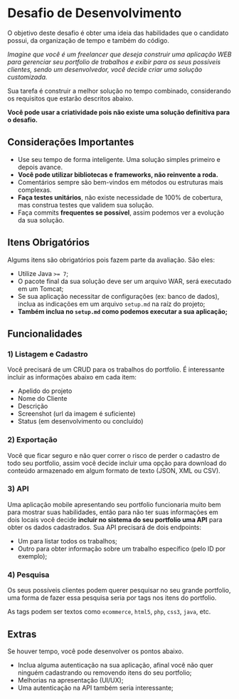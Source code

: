 # Desafio de Desenvolvimento

O objetivo deste desafio é obter uma ideia das habilidades que o candidato possui, da organização de tempo e também do código.

_Imagine que você é um freelancer que deseja construir uma aplicação WEB para gerenciar seu portfolio de trabalhos e exibir para os seus possíveis clientes, sendo um desenvolvedor, você decide criar uma solução customizada._

Sua tarefa é construir a melhor solução no tempo combinado, considerando os requisitos que estarão descritos abaixo.

**Você pode usar a criatividade pois não existe uma solução definitiva para o desafio.**

## Considerações Importantes

- Use seu tempo de forma inteligente. Uma solução simples primeiro e depois avance.
- **Você pode utilizar bibliotecas e frameworks, não reinvente a roda.**
- Comentários sempre são bem-vindos em métodos ou estruturas mais complexas.
- **Faça testes unitários**, não existe necessidade de 100% de cobertura, mas construa testes que validem sua solução.
- Faça commits **frequentes se possível**, assim podemos ver a evolução da sua solução.


## Itens Obrigatórios

Algums itens são obrigatórios pois fazem parte da avaliação. São eles:

- Utilize Java `>= 7`;
- O pacote final da sua solução deve ser um arquivo WAR, será executado em um Tomcat;
- Se sua aplicação necessitar de configurações (ex: banco de dados), inclua as indicações em um arquivo `setup.md` na raíz do projeto;
- **Também inclua no `setup.md` como podemos executar a sua aplicação;**

## Funcionalidades

### 1) Listagem e Cadastro

Você precisará de um CRUD para os trabalhos do portfolio. É interessante incluir as informações abaixo em cada item:

- Apelido do projeto
- Nome do Cliente
- Descrição
- Screenshot (url da imagem é suficiente)
- Status (em desenvolvimento ou concluído)

### 2) Exportação

Você que ficar seguro e não quer correr o risco de perder o cadastro de todo seu portfolio, assim você decide incluir uma opção para download do conteúdo armazenado em algum formato de texto (JSON, XML ou CSV).

### 3) API

Uma aplicação mobile apresentando seu portfolio funcionaria muito bem para mostrar suas habilidades, então para não ter suas informações em dois locais você decide **incluir no sistema do seu portfolio uma API** para obter os dados cadastrados. Sua API precisará de dois endpoints:

- Um para listar todos os trabalhos;
- Outro para obter informação sobre um trabalho específico (pelo ID por exemplo);

### 4) Pesquisa

Os seus possíveis clientes podem querer pesquisar no seu grande portfolio, uma forma de fazer essa pesquisa seria por tags nos itens do portfolio.

As tags podem ser textos como `ecommerce`, `html5`, `php`, `css3`, `java`, etc.

## Extras

Se houver tempo, você pode desenvolver os pontos abaixo.

- Inclua alguma autenticação na sua aplicação, afinal você não quer ninguém cadastrando ou removendo itens do seu portfolio;
- Melhorias na apresentação (UI/UX);
- Uma autenticação na API também seria interessante;
